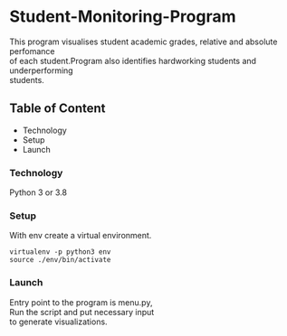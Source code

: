 # Student-Monitoring-Program
This program visualises student academic grades, relative and absolute perfomance   
of each student.Program also identifies hardworking students and underperforming  
students.

## Table of Content
* Technology 
* Setup
* Launch


### Technology
Python 3 or 3.8

### Setup
With env create a virtual environment.
```
virtualenv -p python3 env
source ./env/bin/activate
```

### Launch
Entry point to the program is menu.py,  
Run the script and put necessary input  
to generate visualizations.


